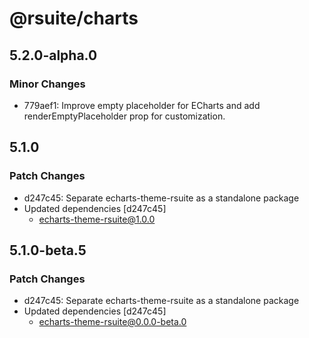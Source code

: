 # @rsuite/charts

## 5.2.0-alpha.0

### Minor Changes

- 779aef1: Improve empty placeholder for ECharts and add renderEmptyPlaceholder prop for customization.

## 5.1.0

### Patch Changes

- d247c45: Separate echarts-theme-rsuite as a standalone package
- Updated dependencies [d247c45]
  - echarts-theme-rsuite@1.0.0

## 5.1.0-beta.5

### Patch Changes

- d247c45: Separate echarts-theme-rsuite as a standalone package
- Updated dependencies [d247c45]
  - echarts-theme-rsuite@0.0.0-beta.0
